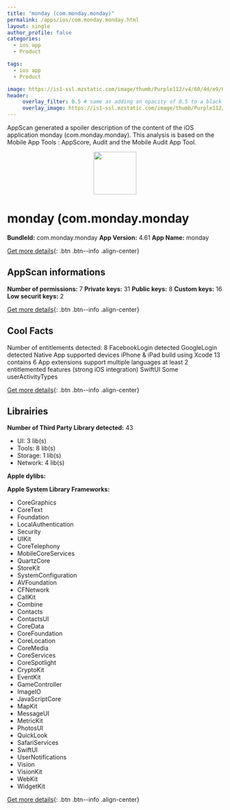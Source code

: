 ```yaml
---
title: "monday (com.monday.monday)"
permalink: /apps/ios/com.monday.monday.html
layout: single
author_profile: false
categories: 
  - ios app 
  - Product 

tags: 
  - ios app 
  - Product 

image: https://is1-ssl.mzstatic.com/image/thumb/Purple112/v4/60/4d/e9/604de9c9-9366-e0d4-9726-93f9fcd1cd56/AppIcon-Monday-0-1x_U007emarketing-0-7-0-0-85-220.png/512x512bb.jpg
header: 
     overlay_filter: 0.5 # same as adding an opacity of 0.5 to a black background
     overlay_image: https://is1-ssl.mzstatic.com/image/thumb/Purple112/v4/60/4d/e9/604de9c9-9366-e0d4-9726-93f9fcd1cd56/AppIcon-Monday-0-1x_U007emarketing-0-7-0-0-85-220.png/512x512bb.jpg
---
```

AppScan generated a spoiler description of the content of the iOS application monday (com.monday.monday). This analysis is based on the Mobile App Tools : AppScore, Audit and the Mobile Audit App Tool.

  
  
<div style="text-align: center;"><img src="https://is1-ssl.mzstatic.com/image/thumb/Purple112/v4/60/4d/e9/604de9c9-9366-e0d4-9726-93f9fcd1cd56/AppIcon-Monday-0-1x_U007emarketing-0-7-0-0-85-220.png/512x512bb.jpg" width="100" height="100"></div>  
  
# monday (com.monday.monday

**BundleId:** com.monday.monday
**App Version:** 4.61
**App Name:** monday


[Get more details](/pricing.html){: .btn .btn--info .align-center}  
  
## AppScan informations 

**Number of permissions:** 7
**Private keys:** 31
**Public keys:** 8
**Custom keys:** 16
**Low securit keys:** 2
  
[Get more details](/pricing.html){: .btn .btn--info .align-center}

## Cool Facts

Number of entitlements detected: 8
FacebookLogin detected
GoogleLogin detected
Native App
supported devices iPhone & iPad
build using Xcode 13
contains 6 App extensions
support multiple languages
at least 2 entitlemented features (strong iOS integration)
SwiftUI
Some userActivityTypes
  
[Get more details](/pricing.html){: .btn .btn--info .align-center}

## Librairies 
**Number of Third Party Library detected:** 43
- UI: 3 lib(s)
- Tools: 8 lib(s)
- Storage: 1 lib(s)
- Network: 4 lib(s)

**Apple dylibs:**


**Apple System Library Frameworks:**
- CoreGraphics
- CoreText
- Foundation
- LocalAuthentication
- Security
- UIKit
- CoreTelephony
- MobileCoreServices
- QuartzCore
- StoreKit
- SystemConfiguration
- AVFoundation
- CFNetwork
- CallKit
- Combine
- Contacts
- ContactsUI
- CoreData
- CoreFoundation
- CoreLocation
- CoreMedia
- CoreServices
- CoreSpotlight
- CryptoKit
- EventKit
- GameController
- ImageIO
- JavaScriptCore
- MapKit
- MessageUI
- MetricKit
- PhotosUI
- QuickLook
- SafariServices
- SwiftUI
- UserNotifications
- Vision
- VisionKit
- WebKit
- WidgetKit


  
[Get more details](/pricing.html){: .btn .btn--info .align-center}

